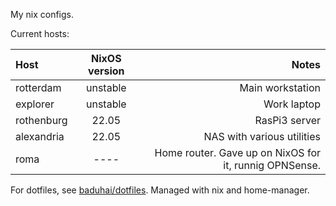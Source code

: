 My nix configs.

Current hosts:

| Host | NixOS version | Notes |
|:--- |:---:| ---:|
| rotterdam | unstable | Main workstation |
| explorer | unstable | Work laptop |
| rothenburg | 22.05 | RasPi3 server |
| alexandria | 22.05 | NAS with various utilities |
| roma | ---- | Home router. Gave up on NixOS for it, runnig OPNSense. |

For dotfiles, see [baduhai/dotfiles](https://github.com/baduhai/dotfiles). Managed with nix and home-manager.
